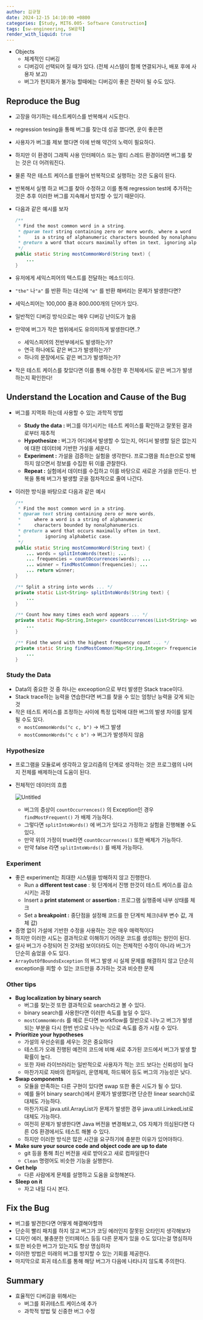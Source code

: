 ```yaml
---
author: 김규형
date: 2024-12-15 14:10:00 +0800
categories: [Study, MIT6.005- Software Construction]
tags: [sw-engineering, SW공학]
render_with_liquid: true
---
```


- Objects
    - 체계적인 디버깅
    - 디버깅이 선택되어 질 때가 있다. (전체 시스템이 함께 연결되거나, 배포 후에 사용자 보고)
    - 버그가 현지화가 불가능 할때에는 디버깅이 좋은 전략이 될 수도 있다.

## Reproduce the Bug

- 고장을 야기하는 테스트케이스를 반복해서 시도한다.
- regression tesing을 통해 버그를 찾는데 성공 했다면, 운이 좋은편
- 사용자가 버그를 제보 했다면 이에 반해 약간의 노력이 필요하다.
- 하지만 이 환경이 그래픽 사용 인터페이스 또는 멀티 스레드 환경이라면 버그를 찾는 것은 더 어려워진다.
- 물론 작은 테스트 케이스를 만들어 반복적으로 실행하는 것은 도움이 된다.
- 반복해서 실행 하고 버그를 찾아 수정하고 이를 통해 regression test에 추가하는 것은 추후 이러한 버그를 지속해서 방지할 수 있기 때문이다.
- 다음과 같은 예시를 보자
    
    ```java
    /**
     * Find the most common word in a string.
     * @param text string containing zero or more words, where a word
     *     is a string of alphanumeric characters bounded by nonalphanumerics.
     * @return a word that occurs maximally often in text, ignoring alphabetic case.
     */
    public static String mostCommonWord(String text) {
        ...
    }
    ```
    
- 유저에게 세익스피어의 텍스트를 전달하는 메소드이다.
- `"the"` 나`"a"` 를 반환 하는 대신에 `"e"` 를 반환 해버리는 문제가 발생한다면?
- 세익스피어는 100,000 줄과 800.000개의 단어가 있다.
- 일반적인 디버깅 방식으로는 매우 디버깅 난이도가 높음
- 만약에 버그가 작은 범위에서도 유의미하게 발생한다면..?
    - 세익스피어의 전반부에서도 발생하는가?
    - 연극 하나에도 같은 버그가 발생하는가?
    - 하나의 문장에서도 같은 버그가 발생하는가?
- 작은 테스트 케이스를 찾았다면 이를 통해 수정한 후 전체에서도 같은 버그가 발생하는지 확인한다!

## ****Understand the Location and Cause of the Bug****

- 버그를 지역화 하는데 사용할 수 있는 과학적 방법
    - **Study the data :** 버그를 야기시키는 테스트 케이스를 확인하고 잘못된 결과로부터 재추적
    - **Hypothesize :** 버그가 어디에서 발생할 수 있는지, 어디서 발생할 일은 없는지에 대한 데이터에 기반한 가설을 세운다.
    - **Experiment :** 가설을 검증하는 실험을 생각한다. 프로그램을 최소한으로 방해하지 않으면서 정보를 수집한 뒤 이를 관찰한다.
    - **Repeat :** 실험에서 데이터를 수집하고 이를 바탕으로 새로운 가설을 만든다. 반복을 통해 버그가 발생할 곳을 점차적으로 줄여 나간다.
- 이러한 방식을 바탕으로 다음과 같은 예시
    
    ```java
    /**
     * Find the most common word in a string.
     * @param text string containing zero or more words,
     *     where a word is a string of alphanumeric
     *     characters bounded by nonalphanumerics.
     * @return a word that occurs maximally often in text,
     *         ignoring alphabetic case.
     */
    public static String mostCommonWord(String text) {
        ... words = splitIntoWords(text); ...
        ... frequencies = countOccurrences(words); ...
        ... winner = findMostCommon(frequencies); ...
        ... return winner;
    }
    
    /** Split a string into words ... */
    private static List<String> splitIntoWords(String text) {
        ...
    }
    
    /** Count how many times each word appears ... */
    private static Map<String,Integer> countOccurrences(List<String> words) {
        ...
    }
    
    /** Find the word with the highest frequency count ... */
    private static String findMostCommon(Map<String,Integer> frequencies) {
        ...
    }
    ```
    

### Study the Data

- Data의 중요한 것 중 하나는 exceoption으로 부터 발생한 Stack trace이다.
- Stack trace하는 능력을 연습한다면 버그를 찾을 수 있는 엄청난 능력을 갖게 되는것
- 작은 테스트 케이스를 조정하는 사이에 특정 입력에 대한 버그의 발생 차이를 알게 될 수도 있다.
    - `mostCommonWords("c c, b")` → 버그 발생
    - `mostCommonWords("c c b")` → 버그가 발생하지 않음

### ****Hypothesize****

- 프로그램을 모듈로써 생각하고 알고리즘의 단계로 생각하는 것은 프로그램의 나머지 전체를 배제하는데 도움이 된다.
- 전체적인 데이터의 흐름
    
    ![Untitled](https://prod-files-secure.s3.us-west-2.amazonaws.com/1492c136-60a9-4775-bb85-d42621a8a8ec/f3cc4132-630e-4d75-9d7b-2696d1256986/Untitled.png)
    
    - 버그의 증상이 `countOccurrences()` 의 Exception인 경우 `findMostFrequent()` 가 배제 가능하다.
    - 그렇다면 `splitIntoWords()` 에 버그가 있다고 가정하고 실험을 진행해볼 수도 있다.
    - 만약 위의 가정이 true라면 `countOccurrences()` 또한 배제가 가능하다.
    - 만약 false 라면 `splitIntoWords()` 를 배제 가능하다.

### Experiment

- 좋은 experiment는 최대한 시스템을 방해하지 않고 진행한다.
    - Run a **different test case** : 윗 단계에서 진행 한것이 테스트 케이스를 감소시키는 과정
    - Insert a **print statement** or **assertion :** 프로그램 실행중에 내부 상태를 체크
    - Set a **breakpoint :** 중단점을 설정해 코드를 한 단계씩 체크(내부 변수 값, 개체 값)
- 증명 없이 가설에 기반한 수정을 사용하는 것은 매우 매력적이다
- 하지만 이러한 시도는 결과적으로 이해하기 어려운 코드를 생성하는 원인이 된다.
- 설사 버그가 수정되어 진 것처럼 보이더라도 이는 전체적인 수정이 아니라 버그가 단순히 숨었을 수도 있다.
- `ArrayOutOfBoundsException` 의 버그 발생 시 실제 문제를 해결하지 않고 단순히 exception을 피할 수 있는 코드만을 추가하는 것과 비슷한 문제

### Other tips

- **Bug localization by binary search**
    - 버그를 찾는것 또한 결과적으로 search라고 볼 수 있다.
    - binary search를 사용한다면 이러한 속도를 높일 수 있다.
    - `mostCommonWords` 를 예로 든다면 workflow를 절반으로 나누고 버그가 발생 되는 부분을 다시 한번 반으로 나누는 식으로 속도를 증가 시킬 수 있다.
- **Prioritize your hypotheses**
    - 가설의 우선순위를 세우는 것은 중요하다
    - 테스트가 오래 진행된 예전의 코드에 비해 새로 추가된 코드에서 버그가 발생 할 확률이 높다.
    - 또한 자바 라이브러리는 일반적으로 사용자가 적는 코드 보다는 신뢰성이 높다
    - 마찬가지로 자바의 컴파일러, 운영체제, 하드웨어 등도 버그의 가능성은 낮다.
- **Swap components**
    - 모듈을 만족하는 다른 구현이 있다면 swap 또한 좋은 시도가 될 수 있다.
    - 예를 들어 binary search()에서 문제가 발생했다면 단순한 linear search()로 대체도 가능하다.
    - 마찬가지로 java.util.ArrayList가 문제가 발생한 경우 java.util.LinkedList로 대체도 가능하다.
    - 여전히 문제가 발생한다면 Java 버전을 변경해보고, OS 자체가 의심된다면 다른 OS 환경에서도 테스트 해볼 수 있다.
    - 하지만 이러한 방식은 많은 시간을 요구하기에 충분한 이유가 있어야하다.
- **Make sure your source code and object code are up to date**
    - git 등을 통해 최신 버전을 새로 받아오고 새로 컴파일한다
    - `Clean`  명령어도 비슷한 기능을 실행한다.
- **Get help**
    - 다른 사람에게 문제를 설명하고 도움을 요청해본다.
- **Sleep on it**
    - 자고 내일 다시 본다.

## ****Fix the Bug****

- 버그를 발견한다면 어떻게 해결해야할까
- 단순히 빨리 패치를 하지 않고 버그가 코딩 에러인지 잘못된 오타인지 생각해보자
- 디자인 에러, 불충분한 인터페이스 등등 다른 문제가 있을 수도 있다는걸 명심하자
- 또한 비슷한 버그가 있는지도 항상 명심하자
- 이러한 방법은 미래의 버그를 방지할 수 있는 기회를 제공한다.
- 마지막으로 회귀 테스트를 통해 해당 버그가 다음에 나타나지 않도록 주의한다.

## Summary

- 효율적인 디버깅을 위해서는
    - 버그를 회귀테스트 케이스에 추가
    - 과학적 방법 및 신중한 버그 수정
